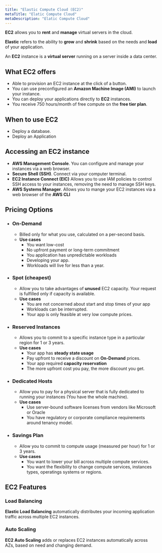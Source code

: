 ```yaml
---
title: "Elastic Compute Cloud (EC2)"
metaTitle: "Elatic Compute Cloud"
metaDescription: "Elatic Compute Cloud"
---
```


**EC2** allows you to **rent** and **manage** virtual servers in the cloud.

**Elastic** refers to the ability to **grow** and **shrink** based on the needs and **load** of your application.

An **EC2** instance is a **virtual server** running on a server inside a data center.



## What EC2 offers

- Able to provision an EC2 instance at the click of a button.
- You can use preconfigured an **Amazon Machine Image (AMI)** to launch your instance.
- You can deploy your applications directly to **EC2** instances.
- You receive 750 hours/month of free compute on the **free tier plan**.



## When to use EC2

- Deploy a database.
- Deploy an Application



## Accessing an EC2 instance

* **AWS Management Console**. You can configure and manage your instances via a web browser.
* **Secure Shell (SSH)**. Connect via your computer terminal.
* **EC2 Instance Connect (EIC)** Allows you to use IAM policies to control SSH access to your instances, removing the need to manage SSH keys.
* **AWS Systems Manager**. Allows you to mange your EC2 instances via a web browser of the **AWS CLI**



## Pricing Options

- ### On-Demand

  * Billed only for what you use, calculated on a per-second basis.
  * **Use cases**
    * You want low-cost
    * No upfront payment or long-term commitment
    * You application has unpredictable workloads
    * Developing your app.
    * Workloads will live for less than a year.

  

- ### Spot (cheapest)

  - Allow you to take advantages of **unused** EC2 capacity. Your request is fulfilled only if capacity is available.
  - **Use cases**
    - You are not concerned about start and stop times of your app
    - Workloads can be interrupted.
    - Your app is only feasible at very low compute prices.

  

- ### Reserved Instances

  - Allows you to commit to a specific instance type in a particular region for 1 or 3 years.
  - **Use cases**
    - Your app has **steady state usage**
    - Pay upfront to receive a discount on **On-Demand** prices.
    - Your app required **capacity reservation**
    - The more upfront cost you pay, the more discount you get.

  

- ### Dedicated Hosts

  - Allow you to pay for a physical server that is fully dedicated to running your instances (You have the whole machine).
  - **Use cases**
    - Use server-bound software licenses from vendors like Microsoft or Oracle
    - You have regulatory or corporate compliance requirements around tenancy model.


* ### Savings Plan

  * Allow you to commit to compute usage (measured per hour) for 1 or 3 years.
  * **Use cases**
    * You want to lower your bill across multiple compute services.
    * You want the flexibility to change compute services, instances types, operatings systems or regions.



## EC2 Features

### Load Balancing

**Elastic Load Balancing** automatically distributes your incoming application traffic across multiple EC2 instances.



### Auto Scaling

**EC2 Auto Scaling** adds or replaces EC2 instances automatically across AZs, based on need and changing demand.